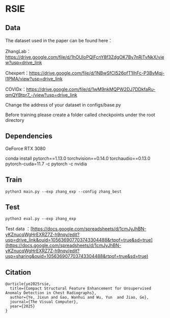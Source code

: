 # RSIE
## Data
The dataset used in the paper can be found here：

ZhangLab：https://drive.google.com/file/d/1hOUIoPQlFcnY8f3ZdgOK7By7nRiTvNkX/view?usp=drive_link

Chexpert：https://drive.google.com/file/d/1NBwSfCI526ofT1IhFc-P3BvMqj-l1PMA/view?usp=drive_link

COVIDx：https://drive.google.com/file/d/1wM9nkMQPW2DJ7DDkfaRu-qmQYBtpr7_-/view?usp=drive_link

Change the address of your dataset in configs/base.py

Before training please create a folder called checkpoints under the root directory
## Dependencies
GeForce RTX 3080 

conda install pytorch==1.13.0 torchvision==0.14.0 torchaudio==0.13.0 pytorch-cuda=11.7 -c pytorch -c nvidia
## Train
``` 
python3 main.py --exp zhang_exp --config zhang_best
```
## Test
```
python3 eval.py --exp zhang_exp
```

Test data ：[https://docs.google.com/spreadsheets/d/1cmJyJhBN-yKZnucqWgHrEXRZ7Z-h9nqy/edit?usp=drive_link&ouid=105636907703743304488&rtpof=true&sd=true](https://docs.google.com/spreadsheets/d/1cmJyJhBN-yKZnucqWgHrEXRZ7Z-h9nqy/edit?usp=sharing&ouid=105636907703743304488&rtpof=true&sd=true)
## Citation
```
@article{ye2025rsie,
  title={Compact Structural Feature Enhancement for Unsupervised Anomaly Detection in Chest Radiographs},
  author={Ye, Jixun and Gao, Wanhui and Wu, Yun  and Jiao, Ge},
  journal={The Visual Computer},
  year={2025}
}
```

